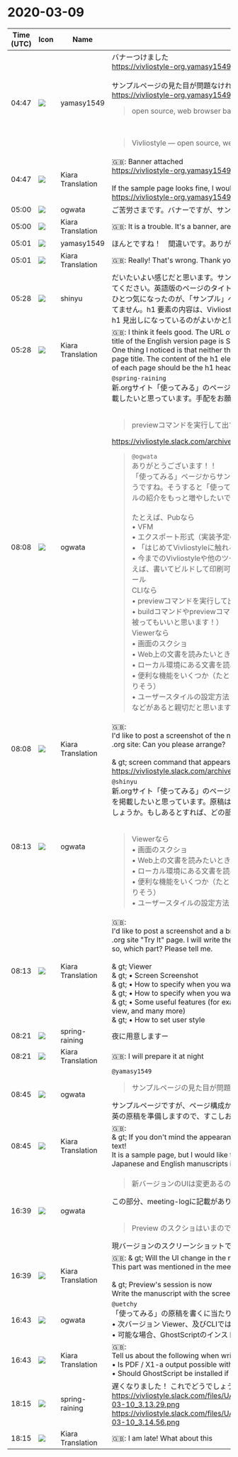 # 2020-03-09

|Time (UTC)|Icon|Name|Message|
|---|---|---|---|
|04:47|![](https://secure.gravatar.com/avatar/b2dffef7ce30f6f8f399f2a172229711.jpg?s=72&d=https%3A%2F%2Fa.slack-edge.com%2Fdf10d%2Fimg%2Favatars%2Fava_0012-72.png)|yamasy1549|バナーつけました<br><https://vivliostyle-org.yamasy1549.now.sh/ja/><br><br>サンプルページの見た目が問題なければ、日英テキストをお願いしたいです！<br><https://vivliostyle-org.yamasy1549.now.sh/ja/sample/><br><blockquote>open source, web browser based CSS typesetting engine project</blockquote><br><blockquote>Vivliostyle — open source, web browser based CSS typesetting engine project</blockquote>|
|04:47|![](https://avatars.slack-edge.com/2019-08-21/732685848020_f3f20736795184660348_72.png)|Kiara Translation|🇬🇧: Banner attached<br><https://vivliostyle-org.yamasy1549.now.sh/ja/><br><br>If the sample page looks fine, I would like a Japanese-English textbook!<br><https://vivliostyle-org.yamasy1549.now.sh/ja/sample/>|
|05:00|![](https://avatars.slack-edge.com/2019-11-22/845042642576_070441337abaca9fb7b3_72.png)|ogwata|ご苦労さまです。バナーですが、サンプルのページにジャンプしていませんか？|
|05:00|![](https://avatars.slack-edge.com/2019-08-21/732685848020_f3f20736795184660348_72.png)|Kiara Translation|🇬🇧: It is a trouble. It's a banner, are you jumping to the sample page?|
|05:01|![](https://secure.gravatar.com/avatar/b2dffef7ce30f6f8f399f2a172229711.jpg?s=72&d=https%3A%2F%2Fa.slack-edge.com%2Fdf10d%2Fimg%2Favatars%2Fava_0012-72.png)|yamasy1549|ほんとですね！　間違いです。ありがとうございます！|
|05:01|![](https://avatars.slack-edge.com/2019-08-21/732685848020_f3f20736795184660348_72.png)|Kiara Translation|🇬🇧: Really! That's wrong. Thank you!|
|05:28|![](https://avatars.slack-edge.com/2018-04-27/354445776386_e258f5ed5ba887b08668_72.jpg)|shinyu|だいたいよい感じだと思います。サンプルのページの URL は、これまでと同じく /ja/samples/ にしてください。英語版のページのタイトルは Samples です。<br>ひとつ気になったのが、「サンプル」ページも他のページも、そのページのタイトルが見出しになってません。h1 要素の内容は、Vivliostyle logo のSVG画像になってます。各ページのタイトルが、h1 見出しになっているのがよいかと思います。|
|05:28|![](https://avatars.slack-edge.com/2019-08-21/732685848020_f3f20736795184660348_72.png)|Kiara Translation|🇬🇧: I think it feels good. The URL of the sample page should be / ja / samples / as before. The title of the English version page is Samples.<br>One thing I noticed is that neither the "sample" page nor any other page has a heading for that page title. The content of the h1 element is an SVG image of the Vivliostyle logo. I think the title of each page should be the h1 heading.|
|08:08|![](https://avatars.slack-edge.com/2019-11-22/845042642576_070441337abaca9fb7b3_72.png)|ogwata|`@spring-raining`<br>新.orgサイト「使ってみる」のページで、CLI新バージョンの以下のようなスクリーンショットを掲載したいと思っています。手配をお願いできませんか。<br><br><blockquote>previewコマンドを実行して出てくる画面のスクショ</blockquote><https://vivliostyle.slack.com/archives/CNR65K6KE/p1583481982183000><br><blockquote>`@ogwata`<br>ありがとうございます！！<br>「使ってみる」ページからサンプルを削除して「サンプル」ページを独立させる流れになりそうですね。そうすると「使ってみる」ページの内容が少なくなってしまいそうなので、各ツールの紹介をもっと増やしたいです。<br><br>たとえば、Pubなら<br>• VFM<br>• エクスポート形式（実装予定のもの）<br>• 「はじめてVivliostyleに触れる人におすすめしたい」といったお気持ち表明<br>• 今までのVivliostyleや他のツールではローカルに環境を構築する必要があったが、Pubを使えば、書いてビルドして印刷可能なPDFを作成する流れがブラウザ上で完結できることのアピール<br>CLIなら<br>• previewコマンドを実行して出てくる画面のスクショ<br>• buildコマンドやpreviewコマンドのオプション（出力サイズの指定など。READMEと内容が被ってもいいと思います！）<br>Viewerなら<br>• 画面のスクショ<br>• Web上の文書を読みたいときの指定方法<br>• ローカル環境にある文書を読みたいときの指定方法<br>• 便利な機能をいくつか（たとえば、見開き表示と単ページ表示の切り替えなど。たくさんありそう）<br>• ユーザースタイルの設定方法<br>などがあると親切だと思います！</blockquote>|
|08:08|![](https://avatars.slack-edge.com/2019-08-21/732685848020_f3f20736795184660348_72.png)|Kiara Translation|🇬🇧: <br>I'd like to post a screenshot of the new version of the CLI on the "Get Started" page of the new .org site: Can you please arrange?<br><br>&amp; gt; screen command that appears by executing the preview command<br><https://vivliostyle.slack.com/archives/CNR65K6KE/p1583481982183000>|
|08:13|![](https://avatars.slack-edge.com/2019-11-22/845042642576_070441337abaca9fb7b3_72.png)|ogwata|`@shinyu`<br>新.orgサイト「使ってみる」のページで、Viewer新バージョンのスクリーンショットと簡単な説明を掲載したいと思っています。原稿は私が書こうと思いますが、新バージョンのUIは変更あるのでしょうか。もしあるとすれば、どの部分でしょうか。お教えください。<br><br><blockquote>Viewerなら<br>• 画面のスクショ<br>• Web上の文書を読みたいときの指定方法<br>• ローカル環境にある文書を読みたいときの指定方法<br>• 便利な機能をいくつか（たとえば、見開き表示と単ページ表示の切り替えなど。たくさんありそう）<br>• ユーザースタイルの設定方法</blockquote>|
|08:13|![](https://avatars.slack-edge.com/2019-08-21/732685848020_f3f20736795184660348_72.png)|Kiara Translation|🇬🇧: <br>I'd like to post a screenshot and a brief description of the new version of the Viewer on the new .org site "Try It" page. I will write the manuscript, but will the UI of the new version change? If so, which part? Please tell me.<br><br>&amp; gt; Viewer<br>&amp; gt; • Screen Screenshot<br>&amp; gt; • How to specify when you want to read a document on the Web<br>&amp; gt; • How to specify when you want to read documents in the local environment<br>&amp; gt; • Some useful features (for example, switching between two-page view and single-page view, and many more)<br>&amp; gt; • How to set user style|
|08:21|![](https://secure.gravatar.com/avatar/1ac180f0868137292905c311b5fff781.jpg?s=72&d=https%3A%2F%2Fa.slack-edge.com%2Fdf10d%2Fimg%2Favatars%2Fava_0021-72.png)|spring-raining|夜に用意しますー|
|08:21|![](https://avatars.slack-edge.com/2019-08-21/732685848020_f3f20736795184660348_72.png)|Kiara Translation|🇬🇧: I will prepare it at night|
|08:45|![](https://avatars.slack-edge.com/2019-11-22/845042642576_070441337abaca9fb7b3_72.png)|ogwata|`@yamasy1549`<br><blockquote>サンプルページの見た目が問題なければ、日英テキストをお願いしたいです！</blockquote>サンプルページですが、ページ構成から再考したいと考えています。`@shinyu` さんと相談しながら日英の原稿を準備しますので、すこしお待ちください。|
|08:45|![](https://avatars.slack-edge.com/2019-08-21/732685848020_f3f20736795184660348_72.png)|Kiara Translation|🇬🇧: <br>&amp; gt; If you don't mind the appearance of the sample page, I would like a Japanese-English text!<br>It is a sample page, but I would like to reconsider it from the page structure. We will prepare Japanese and English manuscripts in consultation with, so please wait a moment.|
|16:39|![](https://avatars.slack-edge.com/2019-11-22/845042642576_070441337abaca9fb7b3_72.png)|ogwata|<blockquote>新バージョンのUIは変更あるのでしょうか。もしあるとすれば、どの部分でしょうか。</blockquote>この部分、meeting-logに記載がありましたね。<br><br><blockquote>Preview のスクショはいまのでゆく</blockquote>現バージョンのスクリーンショットで原稿書きます。|
|16:39|![](https://avatars.slack-edge.com/2019-08-21/732685848020_f3f20736795184660348_72.png)|Kiara Translation|🇬🇧: &amp; gt; Will the UI change in the new version? If so, which part?<br>This part was mentioned in the meeting-log.<br><br>&amp; gt; Preview's session is now<br>Write the manuscript with the screenshot of the current version.|
|16:43|![](https://avatars.slack-edge.com/2019-11-22/845042642576_070441337abaca9fb7b3_72.png)|ogwata|`@uetchy`<br>「使ってみる」の原稿を書くに当たり、以下について教えてください。<br>• 次バージョン Viewer、及びCLIでは、PDF/X1-a出力は可能でしょうか。<br>• 可能な場合、GhostScriptのインストールは必要になるでしょうか。|
|16:43|![](https://avatars.slack-edge.com/2019-08-21/732685848020_f3f20736795184660348_72.png)|Kiara Translation|🇬🇧: <br>Tell us about the following when writing the "Try it out" manuscript.<br>• Is PDF / X1-a output possible with the next version Viewer and CLI?<br>• Should GhostScript be installed if possible?|
|18:15|![](https://secure.gravatar.com/avatar/1ac180f0868137292905c311b5fff781.jpg?s=72&d=https%3A%2F%2Fa.slack-edge.com%2Fdf10d%2Fimg%2Favatars%2Fava_0021-72.png)|spring-raining|遅くなりました！ これでどうでしょうか<br>https://vivliostyle.slack.com/files/UAFGMSJJK/FUQTKP01G/____________________________2020-03-10_3.13.29.png<br>https://vivliostyle.slack.com/files/UAFGMSJJK/FV3MB3K4Y/____________________________2020-03-10_3.14.56.png|
|18:15|![](https://avatars.slack-edge.com/2019-08-21/732685848020_f3f20736795184660348_72.png)|Kiara Translation|🇬🇧: I am late! What about this|
